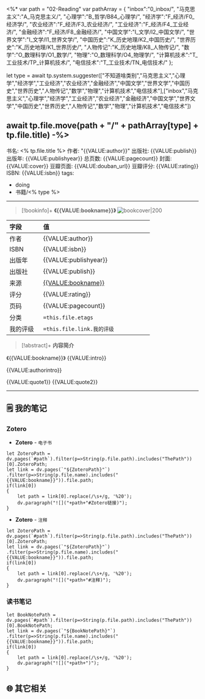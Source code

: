 <%*
var path = "02-Reading"
var pathArray = 
{
"inbox":"0_inbox/",
"马克思主义":"A_马克思主义/",
"心理学":"B_哲学/B84_心理学/",
"经济学":"F_经济/F0_经济学/",
"农业经济":"F_经济/F3_农业经济/",
"工业经济":"F_经济/F4_工业经济/",
"金融经济":"F_经济/F8_金融经济/",
"中国文学":"I_文学/I2_中国文学/",
"世界文学":"I_文学/I1_世界文学/",
"中国历史":"K_历史地理/K2_中国历史/",
"世界历史":"K_历史地理/K1_世界历史/",
"人物传记":"K_历史地理/K8_人物传记/",
"数学":"O_数理科学/O1_数学/",
"物理":"O_数理科学/O4_物理学/",
"计算机技术":"T_工业技术/TP_计算机技术/",
"电信技术":"T_工业技术/TN_电信技术/"
};

let type = await tp.system.suggester(["不知道啥类别","马克思主义","心理学","经济学","工业经济","农业经济","金融经济","中国文学","世界文学","中国历史","世界历史","人物传记","数学","物理","计算机技术","电信技术"],["inbox","马克思主义","心理学","经济学","工业经济","农业经济","金融经济","中国文学","世界文学","中国历史","世界历史","人物传记","数学","物理","计算机技术","电信技术"])

await tp.file.move(path + "/" + pathArray[type] + tp.file.title)
-%>
---
书名: <% tp.file.title %>
作者: "{{VALUE:author}}"
出版社: {{VALUE:publish}}
出版年: {{VALUE:publishyear}} 
总页数: {{VALUE:pagecount}}
封面: {{VALUE:cover}}
豆瓣页面: {{VALUE:douban_url}}
豆瓣评分: {{VALUE:rating}}
ISBN: {{VALUE:isbn}}
tags: 
- doing
- 书籍/<% type %>
---

> [!bookinfo]+ **《{{VALUE:bookname}}》**
> ![bookcover|200]({{VALUE:cover}})
>
| 字段   | 值                                       |
|:------ |:------------------------------------------ |
| 作者   | {{VALUE:author}}                           |
| ISBN   | {{VALUE:isbn}}                             |
| 出版年 | {{VALUE:publishyear}}                      |
| 出版社 | {{VALUE:publish}}                          |
| 来源   | [{{VALUE:bookname}}]({{VALUE:douban_url}}) |
| 评分   | {{VALUE:rating}}                           |
| 页码   | {{VALUE:pagecount}}                        |
| 分类   | `=this.file.etags`                       |
| 我的评级  | `=this.file.link.我的评级`                     |

  
> [!abstract]+ **内容简介**
>
《{{VALUE:bookname}}》
{{VALUE:intro}}

{{VALUE:authorintro}}

{{VALUE:quote1}}
{{VALUE:quote2}}

---

## 🗒️ 我的笔记

### Zotero

- **Zotero** - `电子书`

```dataviewjs
let ZoteroPath = dv.pages(`#path`).filter(p=>String(p.file.path).includes("ThePath"))[0].ZoteroPath;
let link = dv.pages(`"${ZoteroPath}"`)
.filter(p=>String(p.file.name).includes("{{VALUE:bookname}}")).file.path;
if(link[0])
{
	let path = link[0].replace(/\s+/g, '%20');
	dv.paragraph("![]("+path+"#Zotero链接)");
}
```

- **Zotero** - `注释`

```dataviewjs
let ZoteroPath = dv.pages(`#path`).filter(p=>String(p.file.path).includes("ThePath"))[0].ZoteroPath;
let link = dv.pages(`"${ZoteroPath}"`)
.filter(p=>String(p.file.name).includes("{{VALUE:bookname}}")).file.path;
if(link[0])
{
	let path = link[0].replace(/\s+/g, '%20');
	dv.paragraph("![]("+path+"#注释)");
}
```

### 读书笔记

```dataviewjs
let BookNotePath = dv.pages(`#path`).filter(p=>String(p.file.path).includes("ThePath"))[0].BookNotePath;
let link = dv.pages(`"${BookNotePath}"`)
.filter(p=>String(p.file.name).includes("{{VALUE:bookname}}")).file.path;
if(link[0])
{
	let path = link[0].replace(/\s+/g, '%20');
	dv.paragraph("![]("+path+")");
}
```



## 🌐 其它相关